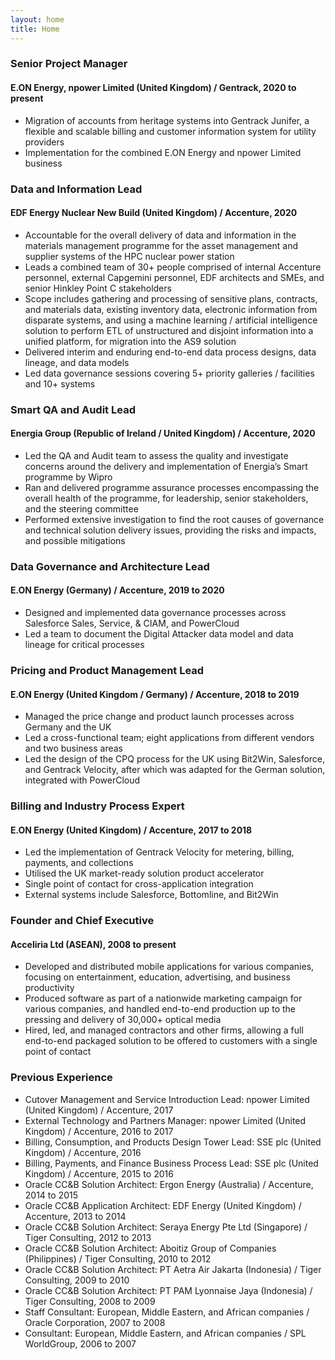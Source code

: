 ```yaml
---
layout: home
title: Home
---
```


### Senior Project Manager
#### E.ON Energy, npower Limited (United Kingdom) / Gentrack, 2020 to present
* Migration of accounts from heritage systems into Gentrack Junifer, a flexible and scalable billing and customer information system for utility providers
* Implementation for the combined E.ON Energy and npower Limited business

### Data and Information Lead
#### EDF Energy Nuclear New Build (United Kingdom) / Accenture, 2020
* Accountable for the overall delivery of data and information in the materials management programme for the asset management and supplier systems of the HPC nuclear power station
* Leads a combined team of 30+ people comprised of internal Accenture personnel, external Capgemini personnel, EDF architects and SMEs, and senior Hinkley Point C stakeholders
* Scope includes gathering and processing of sensitive plans, contracts, and materials data, existing inventory data, electronic information from disparate systems, and using a machine learning / artificial intelligence solution to perform ETL of unstructured and disjoint information into a unified platform, for migration into the AS9 solution
* Delivered interim and enduring end-to-end data process designs, data lineage, and data models
* Led data governance sessions covering 5+ priority galleries / facilities and 10+ systems

### Smart QA and Audit Lead
#### Energia Group (Republic of Ireland / United Kingdom) / Accenture, 2020
* Led the QA and Audit team to assess the quality and investigate concerns around the delivery and implementation of Energia’s Smart programme by Wipro
* Ran and delivered programme assurance processes encompassing the overall health of the programme, for leadership, senior stakeholders, and the steering committee
* Performed extensive investigation to find the root causes of governance and technical solution delivery issues, providing the risks and impacts, and possible mitigations

### Data Governance and Architecture Lead
#### E.ON Energy (Germany) / Accenture, 2019 to 2020
* Designed and implemented data governance processes across Salesforce Sales, Service, & CIAM, and PowerCloud
* Led a team to document the Digital Attacker data model and data lineage for critical processes

### Pricing and Product Management Lead
#### E.ON Energy (United Kingdom / Germany) / Accenture, 2018 to 2019
* Managed the price change and product launch processes across Germany and the UK
* Led a cross-functional team; eight applications from different vendors and two business areas
* Led the design of the CPQ process for the UK using Bit2Win, Salesforce, and Gentrack Velocity, after which was adapted for the German solution, integrated with PowerCloud

### Billing and Industry Process Expert
#### E.ON Energy (United Kingdom) / Accenture, 2017 to 2018
* Led the implementation of Gentrack Velocity for metering, billing, payments, and collections
* Utilised the UK market-ready solution product accelerator
* Single point of contact for cross-application integration
* External systems include Salesforce, Bottomline, and Bit2Win

### Founder and Chief Executive
#### Acceliria Ltd (ASEAN), 2008 to present
* Developed and distributed mobile applications for various companies, focusing on entertainment, education, advertising, and business productivity
* Produced software as part of a nationwide marketing campaign for various companies, and handled end-to-end production up to the pressing and delivery of 30,000+ optical media
* Hired, led, and managed contractors and other firms, allowing a full end-to-end packaged solution to be offered to customers with a single point of contact

### Previous Experience
* Cutover Management and Service Introduction Lead:
  npower Limited (United Kingdom) / Accenture, 2017
* External Technology and Partners Manager:
  npower Limited (United Kingdom) / Accenture, 2016 to 2017
* Billing, Consumption, and Products Design Tower Lead:
  SSE plc (United Kingdom) / Accenture, 2016
* Billing, Payments, and Finance Business Process Lead:
  SSE plc (United Kingdom) / Accenture, 2015 to 2016
* Oracle CC&B Solution Architect:
  Ergon Energy (Australia) / Accenture, 2014 to 2015
* Oracle CC&B Application Architect:
  EDF Energy (United Kingdom) / Accenture, 2013 to 2014
* Oracle CC&B Solution Architect:
  Seraya Energy Pte Ltd (Singapore) / Tiger Consulting, 2012 to 2013
* Oracle CC&B Solution Architect:
  Aboitiz Group of Companies (Philippines) / Tiger Consulting, 2010 to 2012
* Oracle CC&B Solution Architect:
  PT Aetra Air Jakarta (Indonesia) / Tiger Consulting, 2009 to 2010
* Oracle CC&B Solution Architect:
  PT PAM Lyonnaise Jaya (Indonesia) / Tiger Consulting, 2008 to 2009
* Staff Consultant:
  European, Middle Eastern, and African companies / Oracle Corporation, 2007 to 2008
* Consultant:
  European, Middle Eastern, and African companies / SPL WorldGroup, 2006 to 2007
